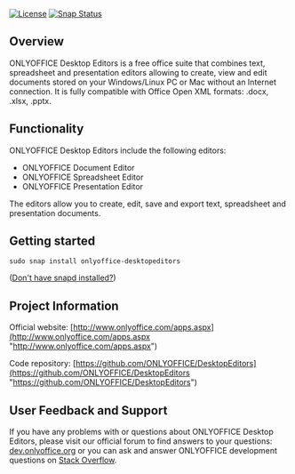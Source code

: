 [![License](https://img.shields.io/badge/License-GNU%20AGPL%20V3-green.svg?style=flat)](https://www.gnu.org/licenses/agpl-3.0.en.html) [![Snap Status](https://build.snapcraft.io/badge/ONLYOFFICE/snap-desktopeditors.svg)](https://build.snapcraft.io/user/ONLYOFFICE/snap-desktopeditors)

## Overview

ONLYOFFICE Desktop Editors is a free office suite that combines text, spreadsheet and presentation editors allowing to create, view and edit documents stored on your Windows/Linux PC or Mac without an Internet connection. It is fully compatible with Office Open XML formats: .docx, .xlsx, .pptx.

## Functionality

ONLYOFFICE Desktop Editors include the following editors:

* ONLYOFFICE Document Editor
* ONLYOFFICE Spreadsheet Editor
* ONLYOFFICE Presentation Editor
 
The editors allow you to create, edit, save and export text, spreadsheet and presentation documents.

## Getting started

    sudo snap install onlyoffice-desktopeditors

([Don't have snapd installed?](https://snapcraft.io/docs/core/install))

## Project Information

Official website: [http://www.onlyoffice.com/apps.aspx](http://www.onlyoffice.com/apps.aspx "http://www.onlyoffice.com/apps.aspx")

Code repository: [https://github.com/ONLYOFFICE/DesktopEditors](https://github.com/ONLYOFFICE/DesktopEditors "https://github.com/ONLYOFFICE/DesktopEditors")

## User Feedback and Support

If you have any problems with or questions about ONLYOFFICE Desktop Editors, please visit our official forum to find answers to your questions: [dev.onlyoffice.org][1] or you can ask and answer ONLYOFFICE development questions on [Stack Overflow][3].

  [1]: http://dev.onlyoffice.org
  [2]: https://github.com/ONLYOFFICE/DocumentServer
  [3]: http://stackoverflow.com/questions/tagged/onlyoffice

